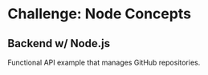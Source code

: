 # Challenge: Node Concepts

## Backend w/ Node.js

Functional API example that manages GitHub repositories.